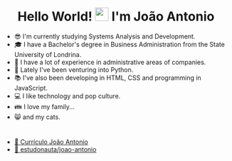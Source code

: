 <h1 align="center">Hello World! <img src="https://raw.githubusercontent.com/kaueMarques/kaueMarques/master/hi.gif" height="30px"> I'm João Antonio </h1>
<ul>
  <li>😎 I'm currently studying Systems Analysis and Development.</li>
  <li>🎓 I have a Bachelor's degree in Business Administration from the State University of Londrina.</li>
  <li>🏢 I have a lot of experience in administrative areas of companies.</li>
  <li>🐍 Lately I've been venturing into Python.</li>
  <li>📚 I've also been developing in HTML, CSS and programming in JavaScript.</li>
  <li>💻 I like technology and pop culture.</li>
  <li>👪 I love my family...</li>
  <li>😸 and my cats.</li>
</ul type="square">
<h1></h1>
<ul>
  <li><a href="https://github.com/joao-antonioxc/joao-antonioxc/blob/main/Curr%C3%ADculo%20Jo%C3%A3o%20Antonio%20Cardoso.pdf" target="_blank">📄 Currículo João Antonio</a></li>
  <li><a href="https://www.estudonauta.com/aluno/joao-antonio-cardoso" target="_blank">🚀 estudonauta/joao-antonio</a></li>
</ul>
